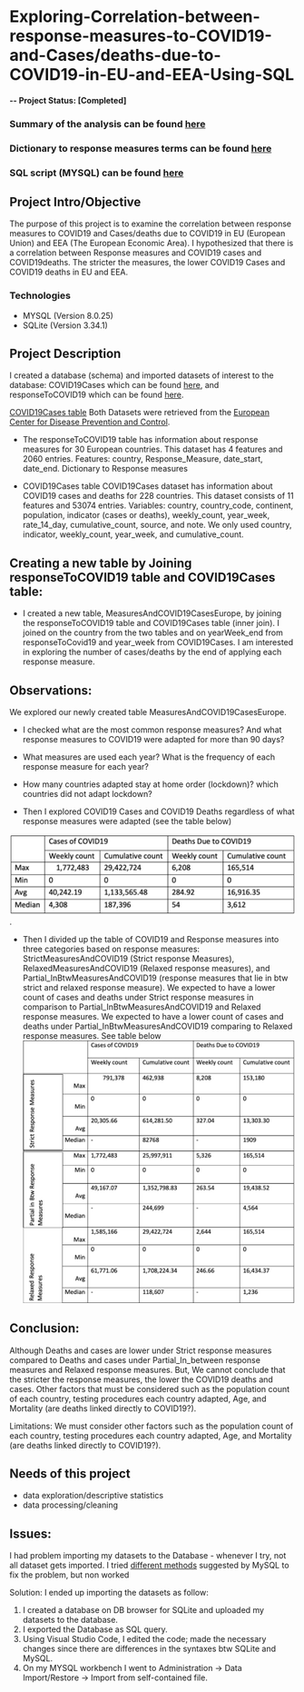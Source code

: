 # Exploring-Correlation-between-response-measures-to-COVID19-and-Cases/deaths-due-to-COVID19-in-EU-and-EEA-Using-SQL
#### -- Project Status: [Completed]


### Summary of the analysis can be found [here](https://github.com/salbadri/Exploring-Response-Measures-to-COVID19-in-Europe-SQL/blob/main/Sarah_Results%20of%20Analysis.pdf)
### Dictionary to response measures terms can be found [here]( https://github.com/salbadri/Exploring-Response-Measures-to-COVID19-in-Europe-SQL/blob/main/Dictionary%20to%20Response%20Measures.docx)
### SQL script (MYSQL) can be found [here](https://github.com/salbadri/Exploring-Response-Measures-to-COVID19-in-Europe-SQL/blob/main/COVID19CasesAndResponse_EDA.sql)

## Project Intro/Objective
The purpose of this project is to examine the correlation between response measures to COVID19 and Cases/deaths due to COVID19 in EU (European Union) and EEA (The European Economic Area). I hypothesized that there is a correlation between Response measures and COVID19 cases and COVID19deaths. The stricter the measures, the lower COVID19 Cases and COVID19 deaths in EU and EEA.

### Technologies
* MYSQL (Version 8.0.25)
* SQLite (Version 3.34.1)

## Project Description
I created a database (schema) and imported datasets of interest to the database: COVID19Cases which can be found [here](https://www.ecdc.europa.eu/en/publications-data/download-historical-data-20-june-2022-weekly-number-new-reported-covid-19-cases), and responseToCOVID19 which can be found [here](https://www.ecdc.europa.eu/en/publications-data/download-data-response-measures-covid-19). 

[COVID19Cases table]( https://www.ecdc.europa.eu/en/publications-data/download-historical-data-20-june-2022-weekly-number-new-reported-covid-19-cases)
Both Datasets were retrieved from the [European Center for Disease Prevention and Control]( https://www.ecdc.europa.eu/en).

* The responseToCOVID19 table has information about response measures for 30 European countries. This dataset has  4 features and 2060 entries. Features: country, Response_Measure, date_start, date_end. Dictionary to Response measures

* COVID19Cases table COVID19Cases dataset has information about COVID19 cases and deaths for 228 countries. This dataset consists of 11 features and 53074 entries. Variables: country, country_code, continent, population, indicator (cases or deaths), weekly_count, year_week, rate_14_day, cumulative_count, source, and note. We only used country, indicator, weekly_count, year_week, and cumulative_count. 

## Creating a new table by Joining responseToCOVID19 table and COVID19Cases table:

* I created a new table, MeasuresAndCOVID19CasesEurope, by joining the responseToCOVID19 table and COVID19Cases table (inner join). I joined on the country from the two tables and on yearWeek_end from responseToCovid19 and year_week from COVID19Cases. I am interested in exploring the number of cases/deaths by the end of applying each response measure. 

## Observations:

We explored our newly created table MeasuresAndCOVID19CasesEurope. 
* I checked what are the most common response measures? And what response measures to COVID19 were adapted for more than 90 days? 
* What measures are used each year? What is the frequency of each response measure for each year? 
* How many countries adapted stay at home order (lockdown)? which countries did not adapt lockdown? 

* Then I explored COVID19 Cases and COVID19 Deaths regardless of what response measures were adapted (see the table below)

![github-small](https://github.com/salbadri/Exploring-Response-Measures-to-COVID19-in-Europe-SQL/blob/main/images/Table1.png). 


* Then I divided up the table of COVID19 and Response measures into three categories based on response measures: StrictMeasuresAndCOVID19 (Strict response Measures), RelaxedMeasuresAndCOVID19 (Relaxed response measures), and Partial_InBtwMeasuresAndCOVID19 (response measures that lie in btw strict and relaxed response measure).  We expected to have a lower count of cases and deaths under Strict response measures in comparison to Partial_InBtwMeasuresAndCOVID19 and Relaxed response measures. We expected to have a lower count of cases and deaths under  Partial_InBtwMeasuresAndCOVID19 comparing to Relaxed response measures. 
See table below
![github-small]( https://github.com/salbadri/Exploring-Response-Measures-to-COVID19-in-Europe-SQL/blob/main/images/Table2.png)

## Conclusion: 

Although Deaths and cases are lower under Strict response measures compared to Deaths and cases under Partial_In_between response measures and Relaxed response measures. But, We cannot conclude that the stricter the response measures, the lower the COVID19 deaths and cases. Other factors that must be considered such as the population count of each country, testing procedures each country adapted, Age, and Mortality (are deaths linked directly to COVID19?). 


Limitations: We must consider other factors such as the population count of each country, testing procedures each country adapted, Age, and Mortality (are deaths linked directly to COVID19?). 


## Needs of this project

- data exploration/descriptive statistics
- data processing/cleaning

## Issues:

I had problem importing my datasets to the Database - whenever I try, not all dataset gets imported. I tried [different methods](https://bugs.mysql.com/bug.php?id=97813) suggested by MySQL to fix the problem, but non worked

Solution: I ended up importing the datasets as follow:
1)	I created a database on DB browser for SQLite and uploaded my datasets to the database.
2)	I exported the Database as SQL query.
3)	Using Visual Studio Code, I edited the code; made the necessary changes since there are differences in the syntaxes btw SQLite and MySQL.
4)	On my MYSQL workbench I went to Administration -> Data Import/Restore -> Import from self-contained file. 

